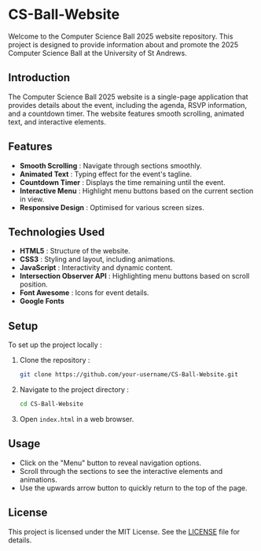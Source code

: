 # CS-Ball-Website

Welcome to the Computer Science Ball 2025 website repository. This project is designed to provide information about and promote the 2025 Computer Science Ball at the University of St Andrews.

## Introduction

The Computer Science Ball 2025 website is a single-page application that provides details about the event, including the agenda, RSVP information, and a countdown timer. The website features smooth scrolling, animated text, and interactive elements.

## Features

- **Smooth Scrolling** : Navigate through sections smoothly.
- **Animated Text** : Typing effect for the event's tagline.
- **Countdown Timer** : Displays the time remaining until the event.
- **Interactive Menu** : Highlight menu buttons based on the current section in view.
- **Responsive Design** : Optimised for various screen sizes.

## Technologies Used

- **HTML5** : Structure of the website.
- **CSS3** : Styling and layout, including animations.
- **JavaScript** : Interactivity and dynamic content.
- **Intersection Observer API** : Highlighting menu buttons based on scroll position.
- **Font Awesome** : Icons for event details.
- **Google Fonts**

## Setup

To set up the project locally :

1. Clone the repository :
    ```bash
    git clone https://github.com/your-username/CS-Ball-Website.git
    ```
2. Navigate to the project directory :
    ```bash
    cd CS-Ball-Website
    ```
3. Open `index.html` in a  web browser.

## Usage

- Click on the "Menu" button to reveal navigation options.
- Scroll through the sections to see the interactive elements and animations.
- Use the upwards arrow button to quickly return to the top of the page.

## License

This project is licensed under the MIT License. See the [LICENSE](LICENSE.txt) file for details.